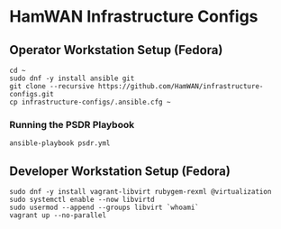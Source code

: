 # HamWAN Infrastructure Configs

## Operator Workstation Setup (Fedora)

```
cd ~
sudo dnf -y install ansible git
git clone --recursive https://github.com/HamWAN/infrastructure-configs.git
cp infrastructure-configs/.ansible.cfg ~
```

### Running the PSDR Playbook

```
ansible-playbook psdr.yml
```

## Developer Workstation Setup (Fedora)
```
sudo dnf -y install vagrant-libvirt rubygem-rexml @virtualization
sudo systemctl enable --now libvirtd
sudo usermod --append --groups libvirt `whoami`
vagrant up --no-parallel
```
